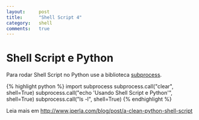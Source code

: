 ```yaml
---
layout:     post
title:      "Shell Script 4"
category:   shell
comments:   true
---
```


# Shell Script e Python

Para rodar Shell Script no Python use a biblioteca [subprocess][0].

{% highlight python %}
import subprocess
subprocess.call("clear", shell=True)
subprocess.call("echo 'Usando Shell Script e Python'", shell=True)
subprocess.call("ls -l", shell=True)
{% endhighlight %}

Leia mais em http://www.jperla.com/blog/post/a-clean-python-shell-script

[0]: https://docs.python.org/3/library/subprocess.html

